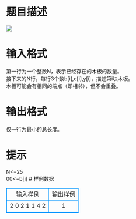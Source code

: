 # 

 
 # 题目描述 
<p>
<img border="0" src="/source/joyoi/tyvj-2219/img/aHR0cDovL3d3dy5qb3lvaS5jbi9wcm9ibGVtL3R5dmotMjIxOS9wcm9ibGVtc19pbWFnZXMvMjU3OS8xMjg1LmpwZw==.jpg"></p> 

 
 # 输入格式 
<p>
第一行为一个整数N，表示已经存在的木板的数量。<br>接下来的N行，每行3个数b[i],e[i],y[i]，描述第i块木板。<br>木板可能会有相同的端点（即相邻），但不会重叠。</p> 

 
 # 输出格式 
<p>
仅一行为最小的总长度。</p> 

 
 # 提示 
<p>
N<=25<br>0<y[i]<=1000000000<br>0<=b[i]<e[i]<=10</p> 
# 样例数据
<style>
        table,table tr th, table tr td { border:1px solid #0094ff; }
        table { width: 200px; min-height: 25px; line-height: 25px; text-align: center; border-collapse: collapse;}   
    </style>
<table>
	<tr>
		<td>输入样例</td>
		<td>输出样例</td>
	</tr>
<tr><td>2
0 2 1
1 4 2</td><td>1</td></tr></table>
